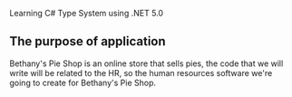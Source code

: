 Learning C# Type System using .NET 5.0


## The purpose of application

Bethany's Pie Shop is an online store that sells pies, the code that we will write will be related to the HR, 
so the human resources software we're going to create for Bethany's Pie Shop.

